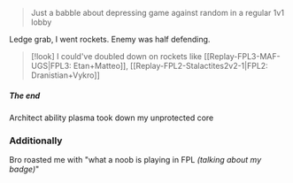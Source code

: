 > Just a babble about depressing game against random in a regular 1v1 lobby

Ledge grab, I went rockets. Enemy was half defending.
>[!look]
>I could've doubled down on rockets like [[Replay-FPL3-MAF-UGS|FPL3: Etan+Matteo]], [[Replay-FPL2-Stalactites2v2-1|FPL2: Dranistian+Vykro]]

##### The end
Architect ability plasma took down my unprotected core

### Additionally
Bro roasted me with "what a noob is playing in FPL *(talking about my badge)*"